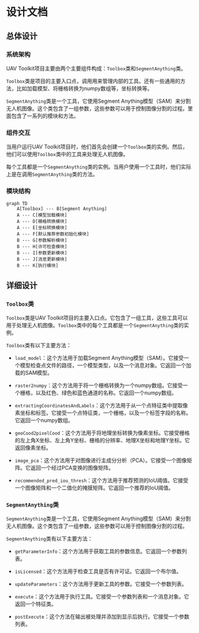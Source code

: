 # 设计文档

## 总体设计

### 系统架构

UAV Toolkit项目主要由两个主要组件构成：`Toolbox`类和`SegmentAnything`类。

`Toolbox`类是项目的主要入口点，调用用来管理内部的工具。还有一些通用的方法，比如加载模型、将栅格转换为numpy数组等，坐标转换等。

`SegmentAnything`类是一个工具，它使用Segment Anything模型（SAM）来分割无人机图像。这个类包含了一组参数，这些参数可以用于控制图像分割的过程。里面包含了一系列的模块和方法。

### 组件交互

当用户运行UAV Toolkit项目时，他们首先会创建一个`Toolbox`类的实例。然后，他们可以使用`Toolbox`类中的工具来处理无人机图像。

每个工具都是一个`SegmentAnything`类的实例。当用户使用一个工具时，他们实际上是在调用`SegmentAnything`类的方法。

### 模块结构
```mermaid
graph TD
    A[Toolbox] --- B[Segment Anything]
    A --- C[模型加载模块]
    A --- D[栅格转换模块]
    A --- E[坐标转换模块]
    A --- F[默认推荐参数初始化模块]
    B --- G[参数解析模块]
    B --- H[许可检查模块]
    B --- I[参数更新模块]
    B --- J[消息更新模块]
    B --- K[执行模块]
```

## 详细设计

### `Toolbox`类

`Toolbox`类是UAV Toolkit项目的主要入口点。它包含了一组工具，这些工具可以用于处理无人机图像。`Toolbox`类中的每个工具都是一个`SegmentAnything`类的实例。

`Toolbox`类有以下主要方法：

- `load_model`：这个方法用于加载Segment Anything模型（SAM）。它接受一个模型检查点文件的路径，一个模型类型，以及一个消息对象。它返回一个加载的SAM模型。

- `raster2numpy`：这个方法用于将一个栅格转换为一个numpy数组。它接受一个栅格，以及红色、绿色和蓝色通道的名称。它返回一个numpy数组。

- `extractingCoordinatesAndLabels`：这个方法用于从一个点特征类中提取像素坐标和标签。它接受一个点特征类，一个栅格，以及一个标签字段的名称。它返回一个numpy数组。

- `geoCood2pixelCood`：这个方法用于将地理坐标转换为像素坐标。它接受栅格的左上角X坐标、左上角Y坐标、栅格的分辨率、地理X坐标和地理Y坐标。它返回像素坐标。

- `image_pca`：这个方法用于对图像进行主成分分析（PCA）。它接受一个图像矩阵。它返回一个经过PCA变换的图像矩阵。

- `recommended_pred_iou_thresh`：这个方法用于推荐预测的IoU阈值。它接受一个图像矩阵和一个二值化的掩膜矩阵。它返回一个推荐的IoU阈值。

### `SegmentAnything`类

`SegmentAnything`类是一个工具，它使用Segment Anything模型（SAM）来分割无人机图像。这个类包含了一组参数，这些参数可以用于控制图像分割的过程。

`SegmentAnything`类有以下主要方法：

- `getParameterInfo`：这个方法用于获取工具的参数信息。它返回一个参数列表。

- `isLicensed`：这个方法用于检查工具是否有许可证。它返回一个布尔值。

- `updateParameters`：这个方法用于更新工具的参数。它接受一个参数列表。

- `execute`：这个方法用于执行工具。它接受一个参数列表和一个消息对象。它返回一个特征类。

- `postExecute`：这个方法在输出被处理并添加到显示后执行。它接受一个参数列表。
